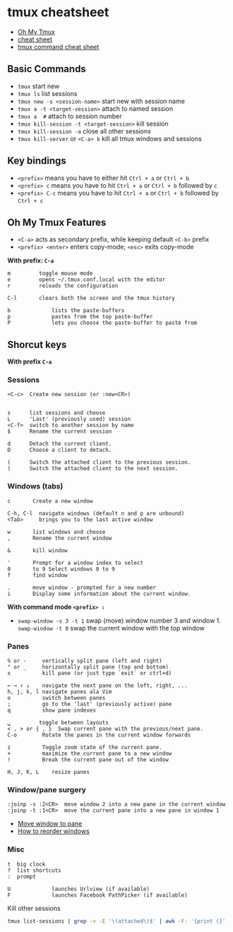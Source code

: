 # tmux cheatsheet

- [Oh My Tmux](https://github.com/gpakosz/.tmux)
- [cheat sheet](https://gist.github.com/henrik/1967800)
- [tmux command cheat sheet](https://gist.github.com/leoluyi/484f70a9f46040355452e9c40f9109b4)

## Basic Commands

- `tmux` start new
- `tmux ls` list sessions
- `tmux new -s <session-name>` start new with session name
- `tmux a -t <target-session>` attach to named session
- `tmux a  #` attach to session number
- `tmux kill-session -t <target-session>` kill session
- `tmux kill-session -a` close all other sessions
- `tmux kill-server` or `<C-a> k` kill all tmux windows and sessions

## Key bindings

- `<prefix>` means you have to either hit `Ctrl + a` or `Ctrl + b`
- `<prefix> c` means you have to hit `Ctrl + a` or `Ctrl + b` followed by `c`
- `<prefix> C-c` means you have to hit `Ctrl + a` or `Ctrl + b` followed by `Ctrl + c`

## Oh My Tmux Features

- `<C-a>` acts as secondary prefix, while keeping default `<C-b>` prefix
- `<prefix> <enter>` enters copy-mode; `<esc>` exits copy-mode

**With prefix: `C-a`**

```
m         toggle mouse mode
e         opens ~/.tmux.conf.local with the editor
r         reloads the configuration

C-l       clears both the screen and the tmux history

b             lists the paste-buffers
p             pastes from the top paste-buffer
P             lets you choose the paste-buffer to paste from
```

## Shorcut keys

**With prefix `C-a`**

### Sessions

```
<C-c>  Create new session (or :new<CR>)


s      list sessions and choose
L      'Last' (previously used) session
<C-f>  switch to another session by name
$      Rename the current session 

d      Detach the current client.
D      Choose a client to detach.

(      Switch the attached client to the previous session.
)      Switch the attached client to the next session.
```

### Windows (tabs)

```
c       Create a new window

C-h, C-l  navigate windows (default n and p are unbound)
<Tab>     brings you to the last active window

w       list windows and choose
,       Rename the current window

&       kill window

'       Prompt for a window index to select
0       to 9 Select windows 0 to 9
f       find window

.       move window - prompted for a new number
i       Display some information about the current window.
```

**With command mode `<prefix> :`**

- `swap-window -s 3 -t 1` swap (move) window number 3 and window 1. `swap-window -t 0` swap the current window with the top window

### Panes

```
% or -     vertically split pane (left and right)
" or _     horizontally split pane (top and bottom)
x          kill pane (or just type `exit` or ctrl+d)

← → ↑ ↓    navigate the next pane on the left, right, ...
h, j, k, l navigate panes ala Vim
o          switch between panes
;          go to the 'last' (previously active) pane
q          show pane indexes

⍽         toggle between layouts
< , > or { , }  Swap current pane with the previous/next pane. 
C-o        Rotate the panes in the current window forwards

z          Toggle zoom state of the current pane.
+          maximize the current pane to a new window
!          Break the current pane out of the window

H, J, K, L    resize panes
```

### Window/pane surgery

```
:joinp -s :2<CR>  move window 2 into a new pane in the current window
:joinp -t :1<CR>  move the current pane into a new pane in window 1
```

* [Move window to pane](http://unix.stackexchange.com/questions/14300/tmux-move-window-to-pane)
* [How to reorder windows](http://superuser.com/questions/343572/tmux-how-do-i-reorder-my-windows)

### Misc

```
t  big clock
?  list shortcuts
:  prompt

U             launches Urlview (if available)
F             launches Facebook PathPicker (if available)
```

Kill other sessions

```bash
tmux list-sessions | grep -v -E '\(attached\)$' | awk -F: '{print (}' | tr '\n' '\2' | xargs -0 -I_ tmux kill-session -t _;
```
